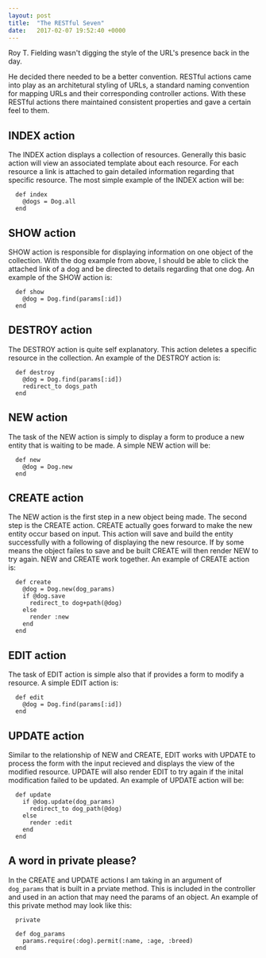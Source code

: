 ```yaml
---
layout: post
title:  "The RESTful Seven"
date:   2017-02-07 19:52:40 +0000
---
```



Roy T. Fielding wasn't digging the style of the URL's presence back in the day.

He decided there needed to be a better convention.  RESTful actions came into play as an architetural styling of URLs, a standard naming convention for mapping URLs and their corresponding controller actions. With these RESTful actions there maintained consistent properties and gave a certain feel to them.

## INDEX action
The INDEX action displays a collection of resources.  Generally this basic action will view an associated template about each resource.  For each resource a link is attached to gain detailed information regarding that specific resource.  The most simple example of the INDEX action will be:

```
  def index
    @dogs = Dog.all
  end
```

## SHOW action
SHOW action is responsible for displaying information on one object of the collection.  With the dog example from above, I should be able to click the attached link of a dog and be directed to details regarding that one dog.  An example of the SHOW action is:

```
  def show
    @dog = Dog.find(params[:id])
  end
```

## DESTROY action
The DESTROY action is quite self explanatory.  This action deletes a specific resource in the collection.  An example of the DESTROY action is:

```
  def destroy
    @dog = Dog.find(params[:id])
    redirect_to dogs_path
  end
```

## NEW action
The task of the NEW action is simply to display a form to produce a new entity that is waiting to be made.  A simple NEW action will be:

```
  def new
    @dog = Dog.new
  end
```

## CREATE action
The NEW action is the first step in a new object being made.  The second step is the CREATE action.  CREATE actually goes forward to make the new entity occur based on input.  This action will save and build the entity successfully with a following of displaying the new resource.  If by some means the object failes to save and be built CREATE will then render NEW to try again.  NEW and CREATE work together.  An example of CREATE action is:

```
  def create
    @dog = Dog.new(dog_params)
    if @dog.save
      redirect_to dog+path(@dog)
    else
      render :new
    end
  end
```

## EDIT action
The task of EDIT action is simple also that if provides a form to modify a resource.  A simple EDIT action is:

```
  def edit
    @dog = Dog.find(params[:id])
  end
```

## UPDATE action
Similar to the relationship of NEW and CREATE, EDIT works with UPDATE to process the form with the input recieved and displays the view of the modified resource.  UPDATE will also render EDIT to try again if the inital modification failed to be updated.  An example of UPDATE action will be:

```
  def update
    if @dog.update(dog_params)
      redirect_to dog_path(@dog)
    else
      render :edit
    end
  end
```

## A word in private please?
In the CREATE and UPDATE actions I am taking in an argument of `dog_params` that is built in a prviate method.  This is included in the controller and used in an action that may need the params of an object.  An example of this private method may look like this:

```
  private
	
  def dog_params
    params.require(:dog).permit(:name, :age, :breed)
  end
```
